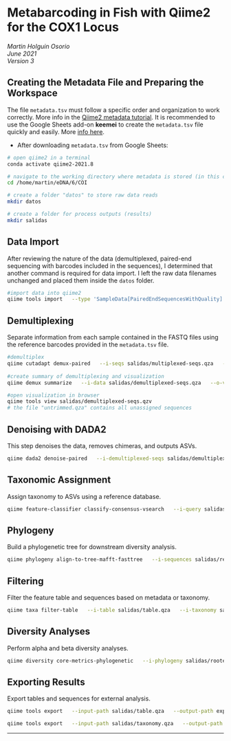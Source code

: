 # Metabarcoding in Fish with Qiime2 for the COX1 Locus

_Martin Holguin Osorio_  
_June 2021_  
_Version 3_  

## Creating the Metadata File and Preparing the Workspace
The file `metadata.tsv` must follow a specific order and organization to work correctly. More info in the [Qiime2 metadata tutorial](https://docs.qiime2.org/2020.11/tutorials/metadata/). It is recommended to use the Google Sheets add-on **keemei** to create the `metadata.tsv` file quickly and easily. More [info here](https://keemei.qiime2.org).

* After downloading `metadata.tsv` from Google Sheets:

```bash
# open qiime2 in a terminal
conda activate qiime2-2021.8

# navigate to the working directory where metadata is stored (in this case /home/martin/eDNA/1 )
cd /home/martin/eDNA/6/COI

# create a folder "datos" to store raw data reads
mkdir datos

# create a folder for process outputs (results)
mkdir salidas
```

## Data Import
After reviewing the nature of the data (demultiplexed, paired-end sequencing with barcodes included in the sequences), I determined that another command is required for data import. I left the raw data filenames unchanged and placed them inside the `datos` folder.

```bash
#import data into qiime2
qiime tools import   --type 'SampleData[PairedEndSequencesWithQuality]'   --input-path datos/   --input-format CasavaOneEightSingleLanePerSampleDirFmt   --output-path salidas/multiplexed-seqs.qza
```

## Demultiplexing
Separate information from each sample contained in the FASTQ files using the reference barcodes provided in the `metadata.tsv` file.

```bash
#demultiplex
qiime cutadapt demux-paired   --i-seqs salidas/multiplexed-seqs.qza   --m-forward-barcodes-file metadata.tsv   --m-forward-barcodes-column BarcodeSequence   --p-error-rate 0   --o-per-sample-sequences salidas/demultiplexed-seqs.qza   --o-untrimmed-sequences salidas/untrimmed.qza   --verbose
  
#create summary of demultiplexing and visualization
qiime demux summarize   --i-data salidas/demultiplexed-seqs.qza   --o-visualization salidas/demultiplexed-seqs.qzv

#open visualization in browser
qiime tools view salidas/demultiplexed-seqs.qzv
# the file "untrimmed.qza" contains all unassigned sequences
```

## Denoising with DADA2
This step denoises the data, removes chimeras, and outputs ASVs.

```bash
qiime dada2 denoise-paired   --i-demultiplexed-seqs salidas/demultiplexed-seqs.qza   --p-trunc-len-f 240   --p-trunc-len-r 200   --o-table salidas/table.qza   --o-representative-sequences salidas/rep-seqs.qza   --o-denoising-stats salidas/denoising-stats.qza
```

## Taxonomic Assignment
Assign taxonomy to ASVs using a reference database.

```bash
qiime feature-classifier classify-consensus-vsearch   --i-query salidas/rep-seqs.qza   --i-reference-reads ref_seqs.qza   --i-reference-taxonomy ref_tax.qza   --p-perc-identity 0.97   --o-classification salidas/taxonomy.qza
```

## Phylogeny
Build a phylogenetic tree for downstream diversity analysis.

```bash
qiime phylogeny align-to-tree-mafft-fasttree   --i-sequences salidas/rep-seqs.qza   --o-alignment salidas/aligned-rep-seqs.qza   --o-masked-alignment salidas/masked-aligned-rep-seqs.qza   --o-tree salidas/unrooted-tree.qza   --o-rooted-tree salidas/rooted-tree.qza
```

## Filtering
Filter the feature table and sequences based on metadata or taxonomy.

```bash
qiime taxa filter-table   --i-table salidas/table.qza   --i-taxonomy salidas/taxonomy.qza   --p-exclude mitochondria,chloroplast   --o-filtered-table salidas/table-no-mitochondria-chloroplast.qza
```

## Diversity Analyses
Perform alpha and beta diversity analyses.

```bash
qiime diversity core-metrics-phylogenetic   --i-phylogeny salidas/rooted-tree.qza   --i-table salidas/table-no-mitochondria-chloroplast.qza   --p-sampling-depth 10000   --m-metadata-file metadata.tsv   --output-dir salidas/core-metrics-results
```

## Exporting Results
Export tables and sequences for external analysis.

```bash
qiime tools export   --input-path salidas/table.qza   --output-path exported-data

qiime tools export   --input-path salidas/taxonomy.qza   --output-path exported-data
```

---
